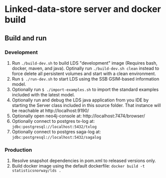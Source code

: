 # Linked-data-store server and docker build

## Build and run

### Development
1. Run `./build-dev.sh` to build LDS "development" image (Requires bash, docker, maven, and java). Optinally run 
`./build-dev.sh clean` instead to force delete all persistent volumes and start with a clean environment.
1. Run `$ ./run-dev.sh` to start LDS using the SSB GSIM-based information model.
1. Optionally run `$ ./import-examples.sh` to import the standard examples included with the latest model.
1. Optionally run and debug the LDS java application from you IDE by starting the Server class included in this source folder. That instance will be reachable at http://localhost:9190/
1. Optionally open neo4j-console at: http://localhost:7474/browser/ 
1. Optionally connect to postgres tx-log at: `jdbc:postgresql://localhost:5432/txlog` 
1. Optionally connect to postgres saga-log at: `jdbc:postgresql://localhost:5432/sagalog` 

### Production
1. Resolve snapshot dependencies in pom.xml to released versions only.
1. Build docker image using the default dockerfile: `docker build -t statisticsnorway/lds .`

